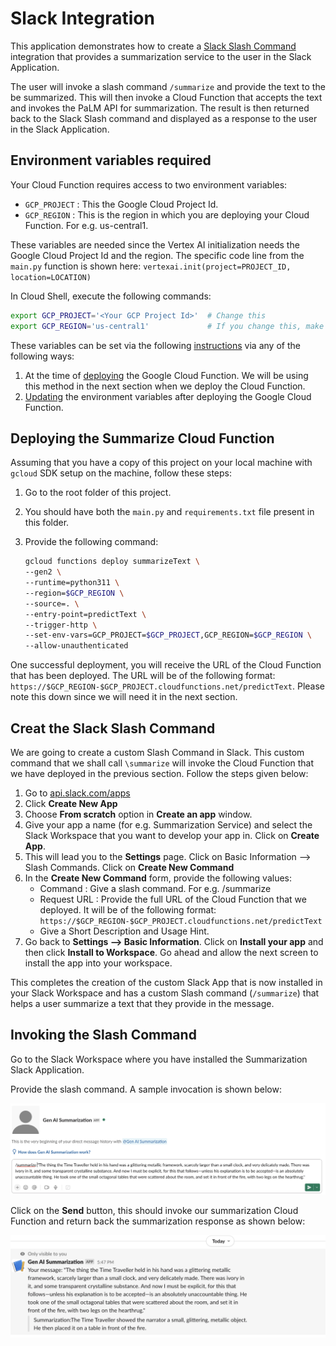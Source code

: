 # Slack Integration

This application demonstrates how to create a [Slack Slash Command](https://api.slack.com/interactivity/slash-commands) integration that provides a summarization service to the user in the Slack Application. 

The user will invoke a slash command `/summarize` and provide the text to the be summarized. This will then invoke a Cloud Function that accepts the text and invokes the PaLM API for summarization. The result is then returned back to the Slack Slash command and displayed as a response to the user in the Slack Application. 

## Environment variables required

Your Cloud Function requires access to two environment variables:

- `GCP_PROJECT` : This the Google Cloud Project Id.
- `GCP_REGION` : This is the region in which you are deploying your Cloud Function. For e.g. us-central1.

These variables are needed since the Vertex AI initialization needs the Google Cloud Project Id and the region. The specific code line from the `main.py` function is shown here:
`vertexai.init(project=PROJECT_ID, location=LOCATION)`

In Cloud Shell, execute the following commands:
```bash
export GCP_PROJECT='<Your GCP Project Id>'  # Change this
export GCP_REGION='us-central1'             # If you change this, make sure region is supported by Model Garden. When in doubt, keep this.
```

These variables can be set via the following [instructions](https://cloud.google.com/functions/docs/configuring/env-var) via any of the following ways:

1. At the time of [deploying](https://cloud.google.com/functions/docs/configuring/env-var#setting_runtime_environment_variables) the Google Cloud Function. We will be using this method in the next section when we deploy the Cloud Function.
2. [Updating](https://cloud.google.com/functions/docs/configuring/env-var#updating_runtime_environment_variables) the environment variables after deploying the Google Cloud Function.

## Deploying the Summarize Cloud Function

Assuming that you have a copy of this project on your local machine with `gcloud` SDK setup on the machine, follow these steps:

1. Go to the root folder of this project.
2. You should have both the `main.py` and `requirements.txt` file present in this folder.
3. Provide the following command:

   ```bash
   gcloud functions deploy summarizeText \
   --gen2 \
   --runtime=python311 \
   --region=$GCP_REGION \
   --source=. \
   --entry-point=predictText \
   --trigger-http \
   --set-env-vars=GCP_PROJECT=$GCP_PROJECT,GCP_REGION=$GCP_REGION \
   --allow-unauthenticated
   ```

One successful deployment, you will receive the URL of the Cloud Function that has been deployed. The URL will be of the following format: `https://$GCP_REGION-$GCP_PROJECT.cloudfunctions.net/predictText`. Please note this down since we will need it in the next section.

## Creat the Slack Slash Command

We are going to create a custom Slash Command in Slack. This custom command that we shall call `\summarize` will invoke the Cloud Function that we have deployed in the previous section. Follow the steps given below:

1. Go to [api.slack.com/apps](https://api.slack.com/apps)
2. Click **Create New App** 
3. Choose **From scratch** option in **Create an app** window.
4. Give your app a name (for e.g. Summarization Service) and select the Slack Workspace that you want to develop your app in. Click on **Create App**. 
5. This will lead you to the **Settings** page. Click on Basic Information --> Slash Commands. Click on **Create New Command**
6. In the **Create New Command** form, provide the following values:
   - Command : Give a slash command. For e.g. /summarize
   - Request URL : Provide the full URL of the Cloud Function that we deployed. It will be of the following format: `https://$GCP_REGION-$GCP_PROJECT.cloudfunctions.net/predictText`
   - Give a Short Description and Usage Hint. 
7. Go back to **Settings --> Basic Information**. Click on **Install your app** and then click **Install to Workspace**. Go ahead and allow the next screen to install the app into your workspace. 

This completes the creation of the custom Slack App that is now installed in your Slack Workspace and has a custom Slash command (`/summarize`) that helps a user summarize a text that they provide in the message. 

## Invoking the Slash Command

Go to the Slack Workspace where you have installed the Summarization Slack Application.

Provide the slash command. A sample invocation is shown below:

<img src="../assets/slash-command-request.png"/>

Click on the **Send** button, this should invoke our summarization Cloud Function and return back the summarization response as shown below:

<img src="../assets/slash-command-response.png"/>
